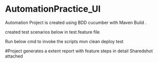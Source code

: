 # AutomationPractice_UI


Automation Project is created using BDD cucumber with Maven Build .

created test scenarios below in test.feature file

Run below cmd to invoke the scripts
mvn clean deploy test

#Project generates a extent report with feature steps in detail 
Sharedshot attached
